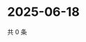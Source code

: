 # 2025-06-18

共 0 条

<!-- BEGIN ZHIHUQUESTIONS -->
<!-- 最后更新时间 Wed Jun 18 2025 18:12:47 GMT+0800 (China Standard Time) -->

<!-- END ZHIHUQUESTIONS -->
